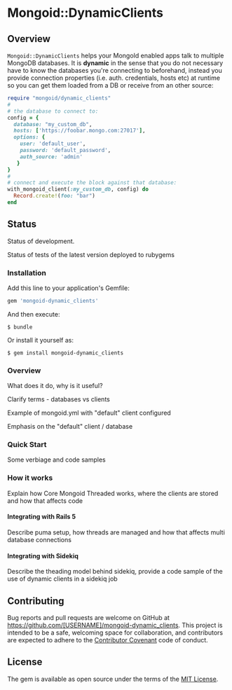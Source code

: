 # Mongoid::DynamicClients

## Overview

`Mongoid::DynamicClients` helps your MongoId enabled apps talk to multiple MongoDB databases. 
It is **dynamic** in the sense that you do not necessary have to know the databases you're connecting to beforehand, 
instead you provide connection properties (i.e. auth. credentials, hosts etc) at runtime so you can get them 
loaded from a DB or receive from an other source:

```ruby
require "mongoid/dynamic_clients"
#
# the database to connect to:
config = { 
  database: "my_custom_db",
  hosts: ['https://foobar.mongo.com:27017'],
  options: {
    user: 'default_user',
    password: 'default_password',
    auth_source: 'admin'
   }
}
#
# connect and execute the block against that database:
with_mongoid_client(:my_custom_db, config) do
  Record.create!(foo: "bar")
end
```

## Status

Status of development.

Status of tests of the latest version deployed to rubygems

### Installation

Add this line to your application's Gemfile:

```ruby
gem 'mongoid-dynamic_clients'
```

And then execute:

    $ bundle

Or install it yourself as:

    $ gem install mongoid-dynamic_clients

### Overview

What does it do, why is it useful? 

Clarify terms - databases vs clients

Example of mongoid.yml with "default" client configured

Emphasis on the "default" client / database 


### Quick Start
Some verbiage and code samples

### How it works
Explain how Core Mongoid Threaded works, where the clients are stored and how that affects code

#### Integrating with Rails 5
Describe puma setup, how threads are managed and how that affects multi database connections

#### Integrating with Sidekiq
Describe the theading model behind sidekiq, provide a code sample of the use of dynamic clients in a sidekiq job

## Contributing

Bug reports and pull requests are welcome on GitHub at https://github.com/[USERNAME]/mongoid-dynamic_clients. This project is intended to be a safe, welcoming space for collaboration, and contributors are expected to adhere to the [Contributor Covenant](http://contributor-covenant.org) code of conduct.

## License

The gem is available as open source under the terms of the [MIT License](http://opensource.org/licenses/MIT).